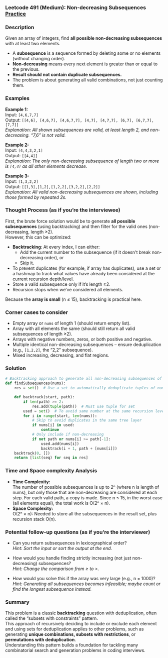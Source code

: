 ### Leetcode 491 (Medium): Non-decreasing Subsequences [Practice](https://leetcode.com/problems/non-decreasing-subsequences)

### Description  
Given an array of integers, find **all possible non-decreasing subsequences** with at least two elements.  
- A **subsequence** is a sequence formed by deleting some or no elements (without changing order).
- **Non-decreasing** means every next element is greater than or equal to the previous.
- **Result should not contain duplicate subsequences.**
- The problem is about generating all valid combinations, not just counting them.

### Examples  

**Example 1:**  
Input: `[4,6,7,7]`  
Output: `[[4,6], [4,6,7], [4,6,7,7], [4,7], [4,7,7], [6,7], [6,7,7], [7,7]]`  
*Explanation: All shown subsequences are valid, at least length 2, and non-decreasing. “7,6” is not valid.*

**Example 2:**  
Input: `[4,4,3,2,1]`  
Output: `[[4,4]]`  
*Explanation: The only non-decreasing subsequence of length two or more is `[4,4]` as all other elements decrease.*

**Example 3:**  
Input: `[1,3,2,2]`  
Output: `[[1,3],[1,2],[1,2,2],[3,2,2],[2,2]]`  
*Explanation: All valid non-decreasing subsequences are shown, including those formed by repeated 2s.*

### Thought Process (as if you’re the interviewee)  
First, the brute force solution would be to generate **all possible subsequences** (using backtracking) and then filter for the valid ones (non-decreasing, length ≥2).  
However, this can be optimized:

- **Backtracking**: At every index, I can either:
  - Add the current number to the subsequence (if it doesn't break non-decreasing order), or
  - Skip it.
- To prevent duplicates (for example, if array has duplicates), use a set or a hashmap to track what values have already been considered at the current recursion depth/level.
- Store a valid subsequence only if it’s length ≥2.
- Recursion stops when we’ve considered all elements.

Because the **array is small** (n ≤ 15), backtracking is practical here.

### Corner cases to consider  
- Empty array or `nums` of length 1 (should return empty list).
- Array with all elements the same (should still return all valid subsequences of length ≥2).
- Arrays with negative numbers, zeros, or both positive and negative.
- Multiple identical non-decreasing subsequences – ensure deduplication (e.g., `[1,2,2]`, the “2,2” subsequence).
- Mixed increasing, decreasing, and flat regions.

### Solution

```python
# Backtracking approach to generate all non-decreasing subsequences of length ≥ 2
def findSubsequences(nums):
    res = set()  # Use a set to automatically deduplicate tuples of numbers

    def backtrack(start, path):
        if len(path) >= 2:
            res.add(tuple(path))  # Must use tuple for set
        used = set()  # To avoid same number at the same recursion level
        for i in range(start, len(nums)):
            # Skip to avoid duplicates in the same tree layer
            if nums[i] in used:
                continue
            # Only include if non-decreasing
            if not path or nums[i] >= path[-1]:
                used.add(nums[i])
                backtrack(i + 1, path + [nums[i]])
    backtrack(0, [])
    return [list(seq) for seq in res]
```

### Time and Space complexity Analysis  

- **Time Complexity:**  
  The number of possible subsequences is up to 2ⁿ (where n is length of nums), but only those that are non-decreasing are considered at each step. For each valid path, a copy is made. Since n ≤ 15, in the worst case (all elements equal), the total work is O(2ⁿ × n).
- **Space Complexity:**  
  O(2ⁿ × n): Needed to store all the subsequences in the result set, plus recursion stack O(n).

### Potential follow-up questions (as if you’re the interviewer)  

- Can you return subsequences in lexicographical order?  
  *Hint: Sort the input or sort the output at the end.*

- How would you handle finding strictly increasing (not just non-decreasing) subsequences?  
  *Hint: Change the comparison from ≥ to >.*

- How would you solve this if the array was very large (e.g., n = 1000)?  
  *Hint: Generating all subsequences becomes infeasible; maybe count or find the longest subsequence instead.*

### Summary
This problem is a classic **backtracking** question with deduplication, often called the “subsets with constraints” pattern.  
This approach of recursively deciding to include or exclude each element and using sets for deduplication applies to other problems, such as generating **unique combinations, subsets with restrictions**, or **permutations with deduplication**.  
Understanding this pattern builds a foundation for tackling many combinatorial search and generation problems in coding interviews.